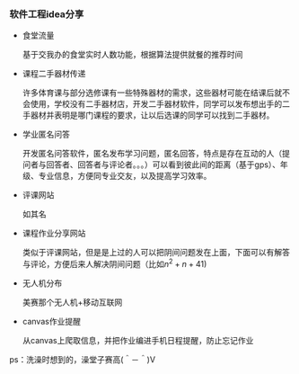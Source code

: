 ### 软件工程idea分享

- 食堂流量

  基于交我办的食堂实时人数功能，根据算法提供就餐的推荐时间

- 课程二手器材传递

  许多体育课与部分选修课有一些特殊器材的需求，这些器材可能在结课后就不会使用，学校没有二手器材店，开发二手器材软件，同学可以发布想出手的二手器材并表明是哪门课程的要求，让以后选课的同学可以找到二手器材。

- 学业匿名问答

  开发匿名问答软件，匿名发布学习问题，匿名回答，特点是存在互动的人（提问者与回答者、回答者与评论者。。。）可以看到彼此间的距离（基于gps）、年级、专业信息，方便同专业交友，以及提高学习效率。

- 评课网站

  如其名

- 课程作业分享网站

  类似于评课网站，但是是上过的人可以把阴间问题发在上面，下面可以有解答与评论，方便后来人解决阴间问题（比如$n^2+n+41$)

- 无人机分布

  美赛那个无人机$+$移动互联网

- canvas作业提醒

  从canvas上爬取信息，并把作业编进手机日程提醒，防止忘记作业



ps：洗澡时想到的，澡堂子赛高(＾－＾)V